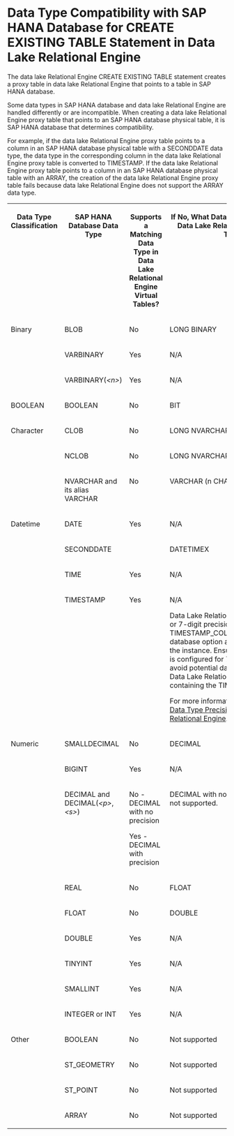 <!-- loioa23b640df2c44dfa96a2ffe08faf9496 -->

# Data Type Compatibility with SAP HANA Database for CREATE EXISTING TABLE Statement in Data Lake Relational Engine

The data lake Relational Engine CREATE EXISTING TABLE statement creates a proxy table in data lake Relational Engine that points to a table in SAP HANA database.



Some data types in SAP HANA database and data lake Relational Engine are handled differently or are incompatible. When creating a data lake Relational Engine proxy table that points to an SAP HANA database physical table, it is SAP HANA database that determines compatibility.

For example, if the data lake Relational Engine proxy table points to a column in an SAP HANA database physical table with a SECONDDATE data type, the data type in the corresponding column in the data lake Relational Engine proxy table is converted to TIMESTAMP. If the data lake Relational Engine proxy table points to a column in an SAP HANA database physical table with an ARRAY, the creation of the data lake Relational Engine proxy table fails because data lake Relational Engine does not support the ARRAY data type.


<table>
<tr>
<th valign="top">

Data Type Classification

</th>
<th valign="top">

SAP HANA Database Data Type

</th>
<th valign="top">

Supports a Matching Data Type in Data Lake Relational Engine Virtual Tables?

</th>
<th valign="top">

If No, What Data Type Is Substituted in Data Lake Relational Engine Virtual Tables?

</th>
</tr>
<tr>
<td valign="top" rowspan="3">

Binary

</td>
<td valign="top">

BLOB

</td>
<td valign="top">

No

</td>
<td valign="top">

LONG BINARY

</td>
</tr>
<tr>
<td valign="top">

VARBINARY

</td>
<td valign="top">

Yes

</td>
<td valign="top">

N/A

</td>
</tr>
<tr>
<td valign="top">

VARBINARY\(*<n\>*\)

</td>
<td valign="top">

Yes

</td>
<td valign="top">

N/A

</td>
</tr>
<tr>
<td valign="top">

BOOLEAN

</td>
<td valign="top">

BOOLEAN

</td>
<td valign="top">

No

</td>
<td valign="top">

BIT

</td>
</tr>
<tr>
<td valign="top" rowspan="3">

Character

</td>
<td valign="top">

CLOB

</td>
<td valign="top">

No

</td>
<td valign="top">

LONG NVARCHAR

</td>
</tr>
<tr>
<td valign="top">

NCLOB

</td>
<td valign="top">

No

</td>
<td valign="top">

LONG NVARCHAR

</td>
</tr>
<tr>
<td valign="top">

NVARCHAR and its alias VARCHAR

</td>
<td valign="top">

No

</td>
<td valign="top">

VARCHAR \(n CHAR\)

</td>
</tr>
<tr>
<td valign="top" rowspan="4">

Datetime

</td>
<td valign="top">

DATE

</td>
<td valign="top">

Yes

</td>
<td valign="top">

N/A

</td>
</tr>
<tr>
<td valign="top">

SECONDDATE

</td>
<td valign="top">

 

</td>
<td valign="top">

DATETIMEX

</td>
</tr>
<tr>
<td valign="top">

TIME

</td>
<td valign="top">

Yes

</td>
<td valign="top">

N/A

</td>
</tr>
<tr>
<td valign="top">

TIMESTAMP

</td>
<td valign="top">

Yes

</td>
<td valign="top">

N/A

Data Lake Relational Engine supports 6 or 7-digit precision, depending on the TIMESTAMP\_COLUMNS\_AS\_DATETIMEX database option and the configuration of the instance. Ensure that your instance is configured for 7-digit precision to avoid potential data loss when creating Data Lake Relational Engine proxy tables containing the TIMESTAMP data type.

For more information, see [TIMESTAMP Data Type Precision in Data Lake Relational Engine](../020-sql-data-types/timestamp-data-type-precision-in-data-lake-relational-engine-520ce6c.md).

</td>
</tr>
<tr>
<td valign="top" rowspan="9">

Numeric

</td>
<td valign="top">

SMALLDECIMAL

</td>
<td valign="top">

No

</td>
<td valign="top">

DECIMAL

</td>
</tr>
<tr>
<td valign="top">

BIGINT

</td>
<td valign="top">

Yes

</td>
<td valign="top">

N/A

</td>
</tr>
<tr>
<td valign="top">

DECIMAL and DECIMAL\(*<p\>*,*<s\>*\)

</td>
<td valign="top">

No - DECIMAL with no precision

Yes - DECIMAL with precision

</td>
<td valign="top">

DECIMAL with no precision and scale is not supported.

</td>
</tr>
<tr>
<td valign="top">

REAL

</td>
<td valign="top">

No

</td>
<td valign="top">

FLOAT

</td>
</tr>
<tr>
<td valign="top">

FLOAT

</td>
<td valign="top">

No

</td>
<td valign="top">

DOUBLE

</td>
</tr>
<tr>
<td valign="top">

DOUBLE

</td>
<td valign="top">

Yes

</td>
<td valign="top">

N/A

</td>
</tr>
<tr>
<td valign="top">

TINYINT

</td>
<td valign="top">

Yes

</td>
<td valign="top">

N/A

</td>
</tr>
<tr>
<td valign="top">

SMALLINT

</td>
<td valign="top">

Yes

</td>
<td valign="top">

N/A

</td>
</tr>
<tr>
<td valign="top">

INTEGER or INT

</td>
<td valign="top">

Yes

</td>
<td valign="top">

N/A

</td>
</tr>
<tr>
<td valign="top" rowspan="4">

Other

</td>
<td valign="top">

BOOLEAN

</td>
<td valign="top">

No

</td>
<td valign="top">

Not supported

</td>
</tr>
<tr>
<td valign="top">

ST\_GEOMETRY

</td>
<td valign="top">

No

</td>
<td valign="top">

Not supported

</td>
</tr>
<tr>
<td valign="top">

ST\_POINT

</td>
<td valign="top">

No

</td>
<td valign="top">

Not supported

</td>
</tr>
<tr>
<td valign="top">

ARRAY

</td>
<td valign="top">

No

</td>
<td valign="top">

Not supported

</td>
</tr>
</table>

